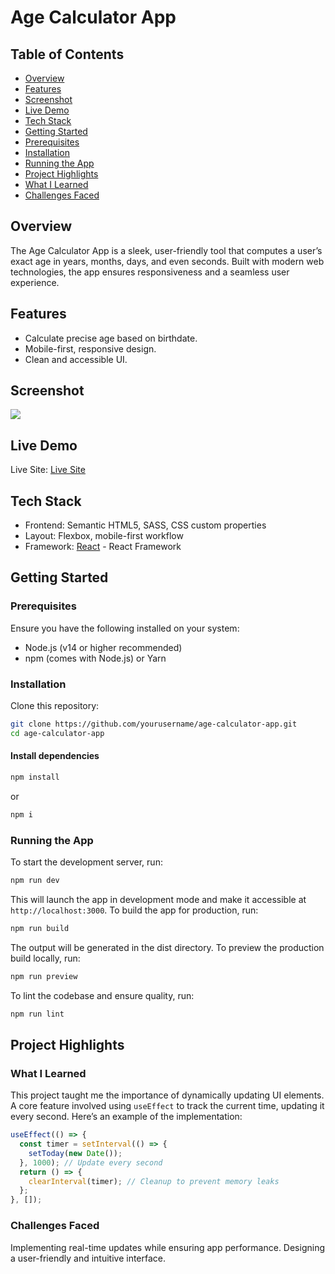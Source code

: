 # Age Calculator App

## Table of Contents
- [Overview](#overview)
- [Features](#features)
- [Screenshot](#screenshot)
- [Live Demo](#live-demo)
- [Tech Stack](#tech-stack)
- [Getting Started](#getting-started)
- [Prerequisites](#prerequisites)
- [Installation](#installation)
- [Running the App](#running-the-app)
- [Project Highlights](#project-highlights)
- [What I Learned](#what-i-learned)
- [Challenges Faced](#challenges-faced)

## Overview
The Age Calculator App is a sleek, user-friendly tool that computes a user’s exact age in years, months, days, and even seconds. Built with modern web technologies, the app ensures responsiveness and a seamless user experience.

## Features
- Calculate precise age based on birthdate.
- Mobile-first, responsive design.
- Clean and accessible UI.

## Screenshot
![](./screenshot.jpg)

## Live Demo
Live Site: [Live Site](https://age-calculator-birthday.netlify.app)

## Tech Stack
- Frontend: Semantic HTML5, SASS, CSS custom properties
- Layout: Flexbox, mobile-first workflow
- Framework: [React](https://vite.dev/) - React Framework

## Getting Started
### Prerequisites
Ensure you have the following installed on your system:
- Node.js (v14 or higher recommended)
- npm (comes with Node.js) or Yarn

### Installation
Clone this repository:
```bash
git clone https://github.com/yourusername/age-calculator-app.git
cd age-calculator-app
```
#### Install dependencies
```bash
npm install
```
or
```bash
npm i
```
### Running the App
To start the development server, run:
```bash
npm run dev
```
This will launch the app in development mode and make it accessible at `http://localhost:3000`.
To build the app for production, run:
```bash
npm run build
```
The output will be generated in the dist directory. 
To preview the production build locally, run:
```bash
npm run preview
```
To lint the codebase and ensure quality, run:
```bash
npm run lint
```
## Project Highlights
### What I Learned
This project taught me the importance of dynamically updating UI elements.
A core feature involved using `useEffect` to track the current time, updating it every second. 
Here’s an example of the implementation:
```javascript
useEffect(() => {
  const timer = setInterval(() => {
    setToday(new Date());
  }, 1000); // Update every second
  return () => {
    clearInterval(timer); // Cleanup to prevent memory leaks
  };
}, []);
```
### Challenges Faced
Implementing real-time updates while ensuring app performance.
Designing a user-friendly and intuitive interface.









